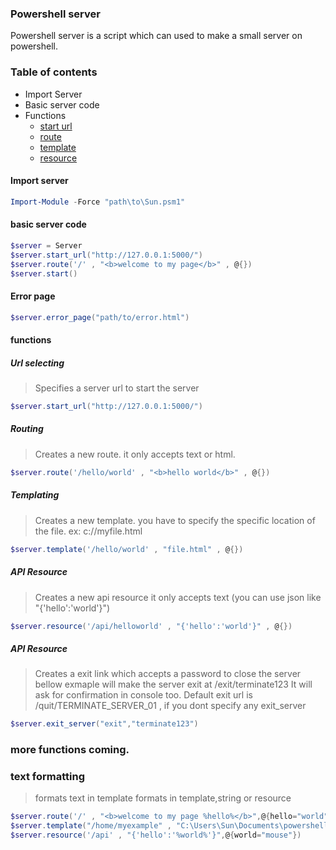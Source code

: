 ### Powershell server

Powershell server is a script which can used to make  a small server on powershell.

### Table of contents
* Import Server
* Basic server code
* Functions
	* <a href="#starturl">start url</a>
	*  <a href="#route">route</a>
	* <a href="#template">template</a>
	* <a href="#api">resource</a>

#### Import server
```powershell
Import-Module -Force "path\to\Sun.psm1"
```
####  basic server code
```powershell
$server = Server
$server.start_url("http://127.0.0.1:5000/")
$server.route('/' , "<b>welcome to my page</b>" , @{})
$server.start()
```
#### Error page
```powershell
$server.error_page("path/to/error.html")
```
#### functions


#####  <span name="starturl">Url selecting</span>
> Specifies a server url to start  the server
```powershell
$server.start_url("http://127.0.0.1:5000/")
```
##### <span name="route">Routing</span>
> Creates a new route.
> it only accepts text or html.
```powershell
$server.route('/hello/world' , "<b>hello world</b>" , @{})
```
##### <span name="template">Templating</span>
> Creates a new template.
> you have to specify the specific location of the file.
> ex: c://myfile.html
```powershell
$server.template('/hello/world' , "file.html" , @{})
```

##### <span name="api">API Resource</span>
> Creates a new api resource
> it only accepts text (you can use json like "{'hello':'world'}")
```powershell
$server.resource('/api/helloworld' , "{'hello':'world'}" , @{})
```

##### <span name="exit">API Resource</span>
> Creates a exit link which accepts a password to close the server
> bellow exmaple will make the server exit at /exit/terminate123
> It will ask for confirmation in console too.
> Default exit url is /quit/TERMINATE_SERVER_01 , if you dont specify any exit_server
```powershell
$server.exit_server("exit","terminate123")
```


### more functions coming.



### text formatting
> formats text in template
> formats in template,string or resource
```powershell
$server.route('/' , "<b>welcome to my page %hello%</b>",@{hello="world"})
$server.template("/home/myexample" , "C:\Users\Sun\Documents\powershell\file.html",@{user="Sun"; hi="hello"})
$server.resource('/api' , "{'hello':'%world%'}",@{world="mouse"})
```


